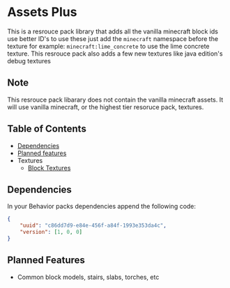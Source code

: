 # Assets Plus
This is a resrouce pack library that adds all the vanilla minecraft block ids use better ID's to use these just add the `minecraft` namespace before the texture for example: `minecraft:lime_concrete` to use the lime concrete texture. This resrouce pack also adds a few new textures like java edition's debug textures

## Note
This resrouce pack libarary does not contain the vanilla minecraft assets. It will use vanilla minecraft, or the highest tier resoruce pack, textures.

## Table of Contents
- [Dependencies](#dependencies)
- [Planned features](#planned-features)
- Textures
    - [Block Textures](/textures/blocks.md)

## Dependencies
In your Behavior packs dependencies append the following code:
```json
{
    "uuid": "c86dd7d9-e84e-456f-a84f-1993e353da4c",
    "version": [1, 0, 0]
}
```

## Planned Features
- Common block models, stairs, slabs, torches, etc